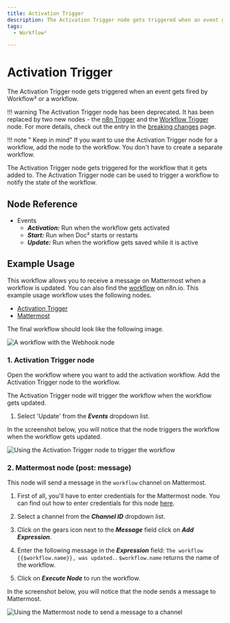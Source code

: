 ```yaml
---
title: Activation Trigger
description: The Activation Trigger node gets triggered when an event gets fired by Workflow² or a workflow.
tags:
  - Workflow²

---
```


# Activation Trigger

The Activation Trigger node gets triggered when an event gets fired by Workflow² or a workflow.

!!! warning
    The Activation Trigger node has been deprecated. It has been replaced by two new nodes - the [n8n Trigger](/workflow/integrations/core-nodes/n8n-nodes-base.n8nTrigger/) and the [Workflow Trigger](/workflow/integrations/core-nodes/n8n-nodes-base.workflowTrigger/) node. For more details, check out the entry in the [breaking changes](https://github.com/n8n-io/n8n/blob/master/packages/cli/BREAKING-CHANGES.md#01170) page.


!!! note " Keep in mind"
    If you want to use the Activation Trigger node for a workflow, add the node to the workflow. You don't have to create a separate workflow.


The Activation Trigger node gets triggered for the workflow that it gets added to. The Activation Trigger node can be used to trigger a workflow to notify the state of the workflow.

## Node Reference

- Events
    - ***Activation:*** Run when the workflow gets activated
    - ***Start:*** Run when Doc² starts or restarts
    - ***Update:*** Run when the workflow gets saved while it is active

## Example Usage

This workflow allows you to receive a message on Mattermost when a workflow is updated. You can also find the [workflow](https://n8n.io/workflows/1033) on n8n.io. This example usage workflow uses the following nodes.
- [Activation Trigger]()
- [Mattermost](/workflow/integrations/nodes/n8n-nodes-base.mattermost/)

The final workflow should look like the following image.

![A workflow with the Webhook node](/_images/integrations/core-nodes/activationtrigger/workflow.png)

### 1. Activation Trigger node

Open the workflow where you want to add the activation workflow. Add the Activation Trigger node to the workflow.

The Activation Trigger node will trigger the workflow when the workflow gets updated.

1. Select 'Update' from the ***Events*** dropdown list.

In the screenshot below, you will notice that the node triggers the workflow when the workflow gets updated.

![Using the Activation Trigger node to trigger the workflow](/_images/integrations/core-nodes/activationtrigger/activationtrigger_node.png)

### 2. Mattermost node (post: message)

This node will send a message in the `workflow` channel on Mattermost.

1. First of all, you'll have to enter credentials for the Mattermost node. You can find out how to enter credentials for this node [here](/workflow/integrations/credentials/mattermost/).
2. Select a channel from the ***Channel ID*** dropdown list.
3. Click on the gears icon next to the ***Message*** field click on ***Add Expression***.

4. Enter the following message in the ***Expression*** field: `The workflow {{$workflow.name}}, was updated.`. `$workflow.name` returns the name of the workflow.
5. Click on ***Execute Node*** to run the workflow.

In the screenshot below, you will notice that the node sends a message to Mattermost.

![Using the Mattermost node to send a message to a channel](/_images/integrations/core-nodes/activationtrigger/mattermost_node.png)
